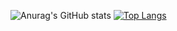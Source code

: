 ![Anurag's GitHub stats](https://github-readme-stats.vercel.app/api?username=Zerg-link&theme=cobalt&show_icons=true)
[![Top Langs](https://github-readme-stats.vercel.app/api/top-langs/?username=Zerg-link&layout=compact)](https://github.com/anuraghazra/github-readme-stats)



